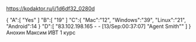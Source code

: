 https://kodaktor.ru/j/1d6df32_0280d

{
  "A":[
  "Yes"
  ]
  "B":[
  "19"
  ]
  "C":{
  "Mac":"12",
  "Windows":"39",
  "Linux":"21",
  "Android":14
  }
  "D":[
  "83.102.198.165 - -  [13/Sep:00:37:07] "Agent Smith""
  ]
}
Анохин Максим ИВТ 1 курс
